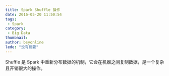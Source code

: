```yaml
---
title: Spark Shuffle 操作
date: 2016-05-20 11:50:54
tags:
 - Spark
category: 
 - Big Data
thumbnail: 
author: bsyonline
lede: "没有摘要"
---
```


Shuffle 是 Spark 中重新分布数据的机制，它会在机器之间复制数据，是一个复杂且开销很大的操作。